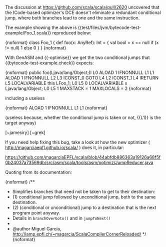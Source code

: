 
The discussion at https://github.com/scala/scala/pull/2620
uncovered that the ICode-based optimizer's DCE doesn't eliminate a redundant conditional jump,
where both branches lead to one and the same instruction.

The example showing the above is {{test/files/jvm/bytecode-test-example/Foo_1.scala}} reproduced below:

{noformat}
class Foo_1 {
  def foo(x: AnyRef): Int = {
    val bool = x == null
    if (x != null)
      1
    else
      0
  }
}
{noformat}

With GenASM and {{-optimise}} we get the two conditional jumps that {{bytecode-test-example.check}} expects:

{noformat}
  public foo(Ljava/lang/Object;)I
   L0
    ALOAD 1
    IFNONNULL L1
   L1
    ALOAD 1
    IFNONNULL L2
   L3
    ICONST_0
    GOTO L4
   L2
    ICONST_1
   L4
    IRETURN
   L5
    LOCALVARIABLE this LFoo_1; L0 L5 0
    LOCALVARIABLE x Ljava/lang/Object; L0 L5 1
    MAXSTACK = 1
    MAXLOCALS = 2
{noformat}

including a useless

{noformat}
    ALOAD 1
    IFNONNULL L1
   L1
{noformat}

(useless because, whether the conditional jump is taken or not, {{L1}} is the target anyway)


[~jamesiry]
[~grek]

If you need help fixing this bug, take a look at how the new optimizer ( http://magarciaepfl.github.io/scala/ ) does it, in particular:

https://github.com/magarciaEPFL/scala/blob/44abfdb886363a19126a68f5f0b24037a73569db/src/asm/scala/tools/asm/optimiz/JumpReducer.java

Quoting from its documentation:

{noformat}
/**
 *  Simplifies branches that need not be taken to get to their destination:
 *    (1) conditional jump followed by unconditional jump, both to the same destination.
 *    (2) (conditional or unconditional) jump to a destination that is the next program point anyway.
 *  Details in `branchOverGoto()` and in `jumpToNext()`
 *
 *  @author  Miguel Garcia, http://lamp.epfl.ch/~magarcia/ScalaCompilerCornerReloaded/
 */
{noformat}

